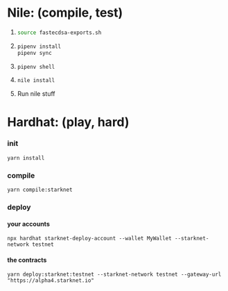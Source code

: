 # Nile: (compile, test)

1.  ```bash
    source fastecdsa-exports.sh
    ```

1.  ```bash
    pipenv install
    pipenv sync
    ```

1.  ```bash
    pipenv shell
    ```

1.  ```bash
    nile install
    ```
1. Run nile stuff

# Hardhat: (play, hard)

### init
```
yarn install
```
### compile
```
yarn compile:starknet
```
### deploy

#### your accounts
```
npx hardhat starknet-deploy-account --wallet MyWallet --starknet-network testnet
```
#### the contracts
```
yarn deploy:starknet:testnet --starknet-network testnet --gateway-url "https://alpha4.starknet.io"
```
